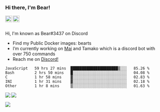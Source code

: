 ### Hi there, I'm Bear!

<a href="https://support.tamako.tech/">
  <img align="left" alt="Tamako Bot's Support Server" width="21px" src="https://raw.githubusercontent.com/anuraghazra/anuraghazra/master/assets/discord-round.svg" />
</a>
<a href="https://skyfallen.org/">
  <img align="left" alt="theskyfallen.com" width="21px" src="https://avatars.githubusercontent.com/u/68555937?s=200&v=4" />
</a>

<br />
<br />

Hi, I'm known as Bear#3437 on Discord
- Find my Public Docker images: bearts
- I’m currently working on [Mai](https://github.com/maisans-maid/mai) and Tamako which is a discord bot with over 750 commands
- Reach me on [Discord!](https://support.tamako.tech)

<!--START_SECTION:waka-->
```text
JavaScript   59 hrs 27 mins  █████████████████████▒░░░   85.26 % 
Bash         2 hrs 50 mins   █░░░░░░░░░░░░░░░░░░░░░░░░   04.08 % 
C            1 hr 58 mins    ▓░░░░░░░░░░░░░░░░░░░░░░░░   02.83 % 
INI          1 hr 31 mins    ▓░░░░░░░░░░░░░░░░░░░░░░░░   02.18 % 
Other        1 hr 8 mins     ▒░░░░░░░░░░░░░░░░░░░░░░░░   01.63 % 
```
<!--END_SECTION:waka-->

<a href="https://github.com/BearTS">
  <img align="center" src="https://github-readme-stats.vercel.app/api?username=bearts&count_private=true&show_icons=true&theme=bear" />
</a>
</a>
  <img align="left" src="http://github-readme-streak-stats.herokuapp.com/?user=bearts&theme=bear" />


![](https://hit.yhype.me/github/profile?user_id=65192718)
